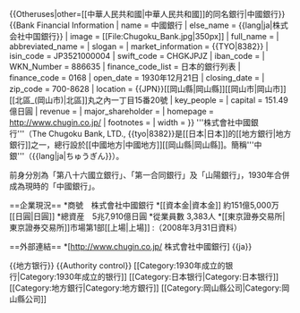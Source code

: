 {{Otheruses|other=[[中華人民共和國|中華人民共和國]]的同名銀行|中國銀行}}
{{Bank Financial Information
| name                          = 中國銀行
| else_name                     = {{lang|ja|株式会社中国銀行}}
| image                         = [[File:Chugoku_Bank.jpg|350px]]
| full_name                     = 
| abbreviated_name              = 
| slogan                        = 
| market_information            =  {{TYO|8382}}
| isin_code                     =   JP3521000004
| swift_code                    = CHGKJPJZ
| iban_code                     =
| WKN_Number                    = 886635
| finance_code_list             = 日本的銀行列表
| finance_code                  = 0168
| open_date                     = 1930年12月21日
| closing_date                  =
| zip_code                      = 700-8628
| location                      = {{JPN}}[[岡山縣|岡山縣]][[岡山市|岡山市]][[北區_(岡山市)|北區]]丸之內一丁目15番20號
| key_people                    = 
| capital                       = 151.49億日圓
| revenue                       = 
| major_shareholder             = 
| homepage                      = http://www.chugin.co.jp/ 
| footnotes                     =
| width                         = 
}}
'''株式會社中國銀行'''（The Chugoku Bank, LTD., {{tyo|8382}}是[[日本|日本]]的[[地方銀行|地方銀行]]之一，總行設於[[中國地方|中國地方]][[岡山縣|岡山縣]]。簡稱'''中銀'''（{{lang|ja|ちゅうぎん}}）。

前身分別為「第八十六國立銀行」、「第一合同銀行」及「山陽銀行」，1930年合併成為現時的「中國銀行」。

==企業現況== 
*商號　株式會社中國銀行
*[[資本金|資本金]] 約151億5,000万[[日圓|日圓]]
*總資産　5兆7,910億日圓
*從業員數 3,383人
*[[東京證券交易所|東京證券交易所]]市場第1部[[上場|上場]]
:（2008年3月31日資料）

==外部連結==
*[http://www.chugin.co.jp/ 株式會社中國銀行] {{ja}}

{{地方银行}}
{{Authority control}}
[[Category:1930年成立的银行|Category:1930年成立的银行]]
[[Category:日本银行|Category:日本银行]]
[[Category:地方銀行|Category:地方銀行]]
[[Category:岡山縣公司|Category:岡山縣公司]]